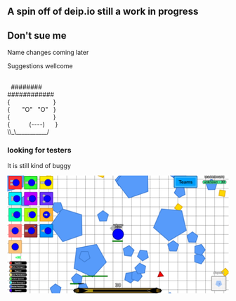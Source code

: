 ## A spin off of deip.io still a work in progress

## Don't sue me

Name changes coming later

Suggestions wellcome<br>

<br>
  ########<br>
############<br>
{                         }<br>
{       "O"   "O"   }<br>
{                         }<br>
{           (----)      }<br>
\\_\___________/


### looking for testers

It is still kind of buggy


![img of game](https://github.com/Multiplication-golf/deip.io-3/blob/main/game.png?raw=true)
